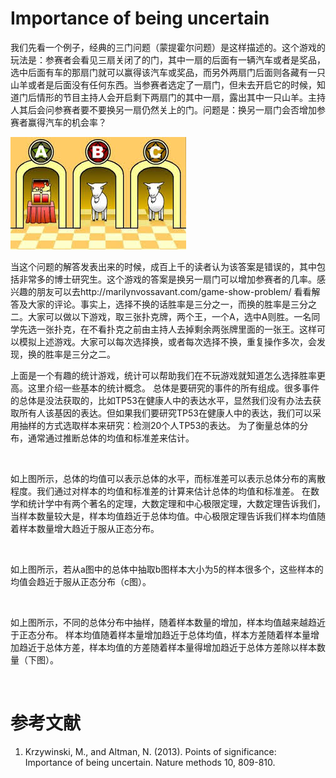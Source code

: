 # Importance of being uncertain

我们先看一个例子，经典的三门问题（蒙提霍尔问题）是这样描述的。这个游戏的玩法是：参赛者会看见三扇关闭了的门，其中一扇的后面有一辆汽车或者是奖品，选中后面有车的那扇门就可以赢得该汽车或奖品，而另外两扇门后面则各藏有一只山羊或者是后面没有任何东西。当参赛者选定了一扇门，但未去开启它的时候，知道门后情形的节目主持人会开启剩下两扇门的其中一扇，露出其中一只山羊。主持人其后会问参赛者要不要换另一扇仍然关上的门。问题是：换另一扇门会否增加参赛者赢得汽车的机会率？

![](https://github.com/NGSHotpot/Points-of-Significance/blob/master/images/threeDoor.jpg)

当这个问题的解答发表出来的时候，成百上千的读者认为该答案是错误的，其中包括非常多的博士研究生。这个游戏的答案是换另一扇门可以增加参赛者的几率。感兴趣的朋友可以去http://marilynvossavant.com/game-show-problem/ 看看解答及大家的评论。事实上，选择不换的话胜率是三分之一，而换的胜率是三分之二。大家可以做以下游戏，取三张扑克牌，两个王，一个A，选中A则胜。一名同学先选一张扑克，在不看扑克之前由主持人去掉剩余两张牌里面的一张王。这样可以模拟上述游戏。大家可以每次选择换，或者每次选择不换，重复操作多次，会发现，换的胜率是三分之二。

上面是一个有趣的统计游戏，统计可以帮助我们在不玩游戏就知道怎么选择胜率更高。这里介绍一些基本的统计概念。
总体是要研究的事件的所有组成。很多事件的总体是没法获取的，比如TP53在健康人中的表达水平，显然我们没有办法去获取所有人该基因的表达。但如果我们要研究TP53在健康人中的表达，我们可以采用抽样的方式选取样本来研究：检测20个人TP53的表达。
为了衡量总体的分布，通常通过推断总体的均值和标准差来估计。

![]()

如上图所示，总体的均值可以表示总体的水平，而标准差可以表示总体分布的离散程度。我们通过对样本的均值和标准差的计算来估计总体的均值和标准差。
在数学和统计学中有两个著名的定理，大数定理和中心极限定理，大数定理告诉我们，当样本数量较大是，样本均值趋近于总体均值。中心极限定理告诉我们样本均值随着样本数量增大趋近于服从正态分布。

![]()

如上图所示，若从a图中的总体中抽取b图样本大小为5的样本很多个，这些样本的均值会趋近于服从正态分布（c图）。

![]()

如上图所示，不同的总体分布中抽样，随着样本数量的增加，样本均值越来越趋近于正态分布。
样本均值随着样本量增加趋近于总体均值，样本方差随着样本量增加趋近于总体方差，样本均值的方差随着样本量得增加趋近于总体方差除以样本数量（下图）。

![]()

# 参考文献

1. Krzywinski, M., and Altman, N. (2013). Points of significance: Importance of being uncertain. Nature methods 10, 809-810.

